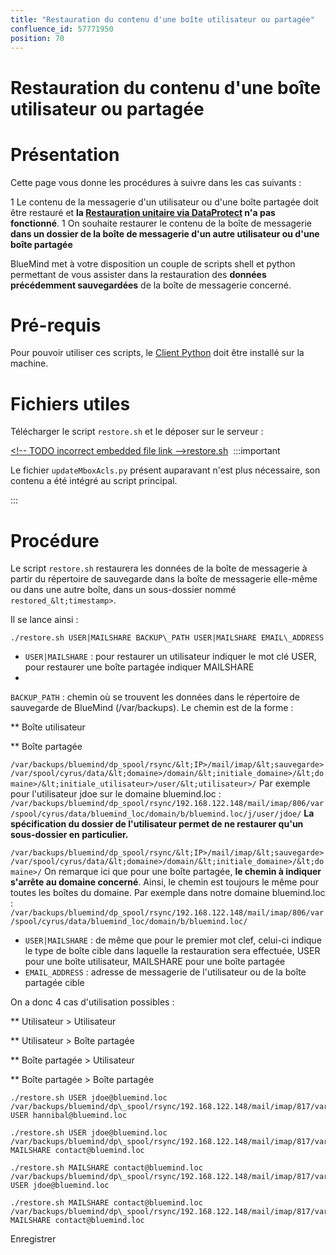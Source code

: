 ```yaml
---
title: "Restauration du contenu d'une boîte utilisateur ou partagée"
confluence_id: 57771950
position: 70
---
```

# Restauration du contenu d'une boîte utilisateur ou partagée


# Présentation

Cette page vous donne les procédures à suivre dans les cas suivants :

1 Le contenu de la messagerie d'un utilisateur ou d'une boîte partagée doit être restauré et **la [Restauration unitaire via DataProtect](https://forge.bluemind.net/confluence/display/BM35/Restauration+unitaire+-+Navigation+DataProtect) n'a pas fonctionné**.
1 On souhaite restaurer le contenu de la boîte de messagerie **dans un dossier de la boîte de messagerie d'un autre utilisateur ou d'une boîte partagée**


BlueMind met à votre disposition un couple de scripts shell et python permettant de vous assister dans la restauration des **données précédemment sauvegardées** de la boîte de messagerie concerné.


# Pré-requis

Pour pouvoir utiliser ces scripts, le [Client Python](/Guide_du_développeur/API_BlueMind/Client_Python/) doit être installé sur la machine.

# Fichiers utiles

Télécharger le script `restore.sh` et le déposer sur le serveur :

[&lt;!-- TODO incorrect embedded file link -->restore.sh](/confluence/download/attachments/57771950/restore.sh?version=1&modificationDate=1639652921392&api=v2) 
:::important

Le fichier `updateMboxAcls.py` présent auparavant n'est plus nécessaire, son contenu a été intégré au script principal.

:::

# Procédure

Le script `restore.sh` restaurera les données de la boîte de messagerie à partir du répertoire de sauvegarde dans la boîte de messagerie elle-même ou dans une autre boîte, dans un sous-dossier nommé `restored_&lt;timestamp>`.

Il se lance ainsi :


```
./restore.sh USER|MAILSHARE BACKUP\_PATH USER|MAILSHARE EMAIL\_ADDRESS
```


- `USER|MAILSHARE` : pour restaurer un utilisateur indiquer le mot clé USER, pour restaurer une boîte partagée indiquer MAILSHARE
- 
`BACKUP_PATH` : chemin où se trouvent les données dans le répertoire de sauvegarde de BlueMind (/var/backups). Le chemin est de la forme :


**
Boîte utilisateur


**
Boîte partagée


`/var/backups/bluemind/dp_spool/rsync/&lt;IP>/mail/imap/&lt;sauvegarde>/var/spool/cyrus/data/&lt;domaine>/domain/&lt;initiale_domaine>/&lt;domaine>/&lt;initiale_utilisateur>/user/&lt;utilisateur>/`
Par exemple pour l'utilisateur jdoe sur le domaine bluemind.loc :
`/var/backups/bluemind/dp_spool/rsync/192.168.122.148/mail/imap/806/var/spool/cyrus/data/bluemind_loc/domain/b/bluemind.loc/j/user/jdoe/`
**La spécification du dossier de l'utilisateur permet de ne restaurer qu'un sous-dossier en particulier.**


`/var/backups/bluemind/dp_spool/rsync/&lt;IP>/mail/imap/&lt;sauvegarde>/var/spool/cyrus/data/&lt;domaine>/domain/&lt;initiale_domaine>/&lt;domaine>/`
On remarque ici que pour une boîte partagée, **le chemin à indiquer s'arrête au domaine concerné**. Ainsi, le chemin est toujours le même pour toutes les boîtes du domaine.
Par exemple dans notre domaine bluemind.loc :
`/var/backups/bluemind/dp_spool/rsync/192.168.122.148/mail/imap/806/var/spool/cyrus/data/bluemind_loc/domain/b/bluemind.loc/`


- `USER|MAILSHARE` : de même que pour le premier mot clef, celui-ci indique le type de boîte cible dans laquelle la restauration sera effectuée, USER pour une boîte utilisateur, MAILSHARE pour une boîte partagée
- `EMAIL_ADDRESS` : adresse de messagerie de l'utilisateur ou de la boîte partagée cible


On a donc 4 cas d'utilisation possibles :


**
Utilisateur > Utilisateur


**
Utilisateur > Boîte partagée


**
Boîte partagée > Utilisateur


**
Boîte partagée > Boîte partagée


```
./restore.sh USER jdoe@bluemind.loc /var/backups/bluemind/dp\_spool/rsync/192.168.122.148/mail/imap/817/var/spool/cyrus/data/bluemind\_loc/domain/b/bluemind.loc/j/user/jdoe/ USER hannibal@bluemind.loc
```


```
./restore.sh USER jdoe@bluemind.loc /var/backups/bluemind/dp\_spool/rsync/192.168.122.148/mail/imap/817/var/spool/cyrus/data/bluemind\_loc/domain/b/bluemind.loc/j/user/jdoe/ MAILSHARE contact@bluemind.loc
```


```
./restore.sh MAILSHARE contact@bluemind.loc /var/backups/bluemind/dp\_spool/rsync/192.168.122.148/mail/imap/817/var/spool/cyrus/data/bluemind\_loc/domain/b/bluemind.loc/ USER jdoe@bluemind.loc
```


```
./restore.sh MAILSHARE contact@bluemind.loc /var/backups/bluemind/dp\_spool/rsync/192.168.122.148/mail/imap/817/var/spool/cyrus/data/bluemind\_loc/domain/b/bluemind.loc/ MAILSHARE contact@bluemind.loc
```


Enregistrer


